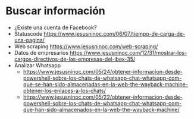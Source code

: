 # Buscar información

- ¿Existe una cuenta de Facebook?
- Statuscode https://www.jesusninoc.com/06/07/tiempo-de-carga-de-una-pagina/
- Web scraping https://www.jesusninoc.com/web-scraping/
- Datos de empresarios https://www.jesusninoc.com/12/31/mostrar-los-cargos-directivos-de-las-empresas-del-ibex-35/
- Analizar Whatsapp
  - https://www.jesusninoc.com/05/24/obtener-informacion-desde-powershell-sobre-los-chats-de-whatsapp-chat-whatsapp-com-que-se-han-sido-almacenadas-en-la-web-the-wayback-machine-obtener-los-enlaces-a-los-chats/
  - https://www.jesusninoc.com/05/22/obtener-informacion-desde-powershell-sobre-los-chats-de-whatsapp-chat-whatsapp-com-que-han-sido-almacenados-en-la-web-the-wayback-machine/
